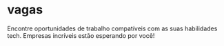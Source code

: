 # vagas
Encontre oportunidades de trabalho compatíveis com as suas habilidades tech. Empresas incríveis estão esperando por você! 
